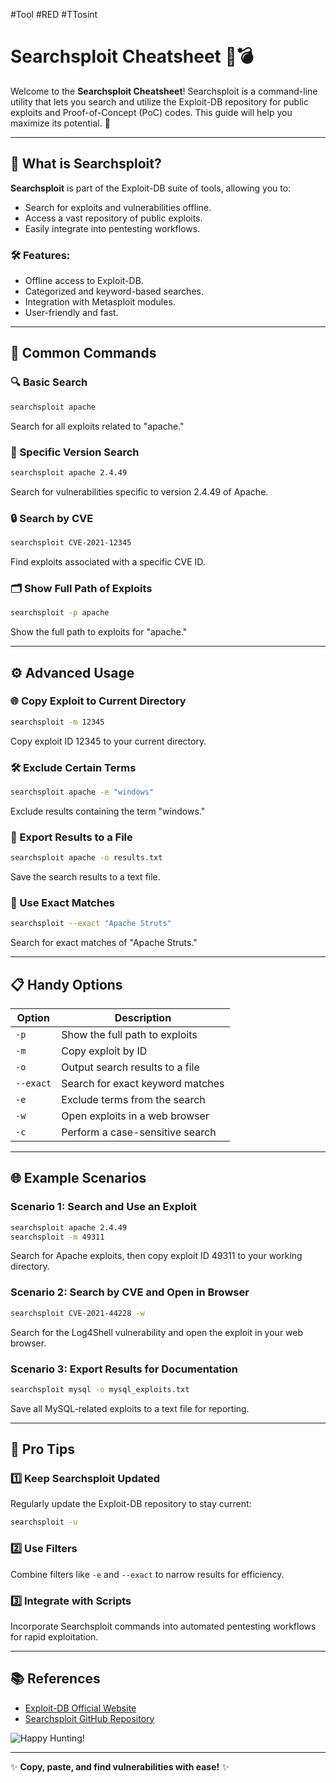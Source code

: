 #Tool #RED #TTosint
# Searchsploit Cheatsheet 🔎💣

Welcome to the **Searchsploit Cheatsheet**! Searchsploit is a command-line utility that lets you search and utilize the Exploit-DB repository for public exploits and Proof-of-Concept (PoC) codes. This guide will help you maximize its potential. 🚀

---

## 🌟 What is Searchsploit?
**Searchsploit** is part of the Exploit-DB suite of tools, allowing you to:
- Search for exploits and vulnerabilities offline.
- Access a vast repository of public exploits.
- Easily integrate into pentesting workflows.

### 🛠 Features:
- Offline access to Exploit-DB.
- Categorized and keyword-based searches.
- Integration with Metasploit modules.
- User-friendly and fast.

---

## 🧰 Common Commands

### 🔍 Basic Search
```bash
searchsploit apache
```
Search for all exploits related to "apache."

### 📂 Specific Version Search
```bash
searchsploit apache 2.4.49
```
Search for vulnerabilities specific to version 2.4.49 of Apache.

### 🔒 Search by CVE
```bash
searchsploit CVE-2021-12345
```
Find exploits associated with a specific CVE ID.

### 🗂 Show Full Path of Exploits
```bash
searchsploit -p apache
```
Show the full path to exploits for "apache."

---

## ⚙️ Advanced Usage

### 🌐 Copy Exploit to Current Directory
```bash
searchsploit -m 12345
```
Copy exploit ID 12345 to your current directory.

### 🛠 Exclude Certain Terms
```bash
searchsploit apache -e "windows"
```
Exclude results containing the term "windows."

### 📜 Export Results to a File
```bash
searchsploit apache -o results.txt
```
Save the search results to a text file.

### 🧩 Use Exact Matches
```bash
searchsploit --exact "Apache Struts"
```
Search for exact matches of "Apache Struts."

---

## 📋 Handy Options

| Option          | Description                                      |
|-----------------|--------------------------------------------------|
| `-p`            | Show the full path to exploits                  |
| `-m`            | Copy exploit by ID                              |
| `-o`            | Output search results to a file                 |
| `--exact`       | Search for exact keyword matches                |
| `-e`            | Exclude terms from the search                   |
| `-w`            | Open exploits in a web browser                  |
| `-c`            | Perform a case-sensitive search                 |

---

## 🌐 Example Scenarios

### Scenario 1: Search and Use an Exploit
```bash
searchsploit apache 2.4.49
searchsploit -m 49311
```
Search for Apache exploits, then copy exploit ID 49311 to your working directory.

### Scenario 2: Search by CVE and Open in Browser
```bash
searchsploit CVE-2021-44228 -w
```
Search for the Log4Shell vulnerability and open the exploit in your web browser.

### Scenario 3: Export Results for Documentation
```bash
searchsploit mysql -o mysql_exploits.txt
```
Save all MySQL-related exploits to a text file for reporting.

---

## 🚀 Pro Tips

### 1️⃣ Keep Searchsploit Updated
Regularly update the Exploit-DB repository to stay current:
```bash
searchsploit -u
```

### 2️⃣ Use Filters
Combine filters like `-e` and `--exact` to narrow results for efficiency.

### 3️⃣ Integrate with Scripts
Incorporate Searchsploit commands into automated pentesting workflows for rapid exploitation.

---

## 📚 References
- [Exploit-DB Official Website](https://www.exploit-db.com/)
- [Searchsploit GitHub Repository](https://github.com/offensive-security/exploitdb)

![Happy Hunting!](https://via.placeholder.com/600x150?text=Happy+Hunting!)

---

✨ **Copy, paste, and find vulnerabilities with ease!** ✨
